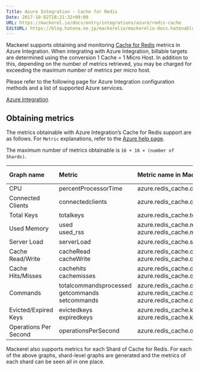 ```yaml
---
Title: Azure Integration - Cache for Redis
Date: 2017-10-02T18:21:32+09:00
URL: https://mackerel.io/docs/entry/integrations/azure/redis-cache
EditURL: https://blog.hatena.ne.jp/mackerelio/mackerelio-docs.hatenablog.mackerel.io/atom/entry/8599973812303841204
---
```


Mackerel supports obtaining and monitoring <a href="https://azure.microsoft.com/en-us/services/cache/" target="_blank">Cache for Redis</a> metrics in Azure Integration. When integrating with Azure Integration, billable targets are determined using the conversion 1 Cache = 1 Micro Host.
In addition to this, depending on the number of metrics retrieved, you may be charged for exceeding the maximum number of metrics per micro host.

Please refer to the following page for Azure Integration configuration methods and a list of supported Azure services. 

<a href="https://mackerel.io/docs/entry/integrations/azure">Azure Integration</a>

## Obtaining metrics

The metrics obtainable with Azure Integration’s Cache for Redis support are as follows. For `Metric` explanations, refer to the <a href="https://docs.microsoft.com/en-us/azure/redis-cache/cache-how-to-monitor#available-metrics-and-reporting-intervals" target="_blank">Azure help page</a>.

The maximum number of metrics obtainable is `16 + 16 × (number of Shards)`.

|Graph name|Metric|Metric name in Mackerel|Unit|Aggregation Type|
|:---|:---|:---|:---|:---|
|CPU|percentProcessorTime|azure.redis_cache.cpu.percent|percentage|Maximum|
|Connected Clients|connectedclients|azure.redis_cache.connected_clients.count|integer|Maximum|
|Total Keys|totalkeys|azure.redis_cache.total_keys.count|integer|Maximum|
|Used Memory|used<br>used_rss|azure.redis_cache.memory.used<br>azure.redis_cache.memory.used_rss|bytes|Maximum|
|Server Load|serverLoad|azure.redis_cache.server.load|percentage|Maximum|
|Cache Read/Write|cacheRead<br>cacheWrite|azure.redis_cache.cache_io.read<br>azure.redis_cache.cache_io.write|bytes/sec|Maximum|
|Cache Hits/Misses|cachehits<br>cachemisses|azure.redis_cache.cache.hits<br>azure.redis_cache.cache.misses|integer|Total|
|Commands|totalcommandsprocessed<br>getcommands<br>setcommands|azure.redis_cache.command.processed<br>azure.redis_cache.command.get<br>azure.redis_cache.command.set|integer|Total|
|Evicted/Expired Keys|evictedkeys<br>expiredkeys|azure.redis_cache.keys.evicted<br>azure.redis_cache.keys.expired|integer|Total|
|Operations Per Second|operationsPerSecond|azure.redis_cache.operations.iops|iops|Maximum|

Mackerel also supports metrics for each Shard of Cache for Redis. For each of the above graphs, shard-level graphs are generated and the metrics of each shard can be seen all in one place.
